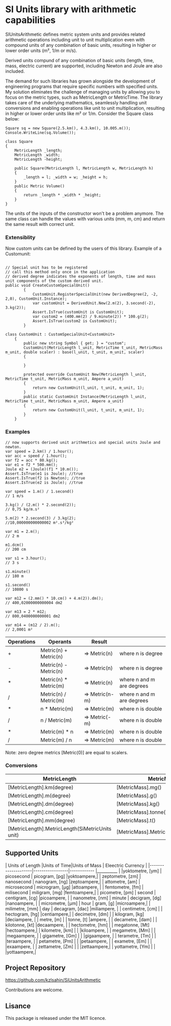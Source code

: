 ﻿# **SI Units library with arithmetic capabilities**

SIUnitsArithmetic defines metric system units and provides related arithmetic operations including unit to unit multiplication even with compound units of any combination of basic units, resulting in higher or lower order units (m², 1/m or m/s).

Derived units compund of any combination of basic units (length, time, mass, electric current) are supported, including Newton and Joule are also included.

The demand for such libraries has grown alongside the development 
of engineering programs that require specific numbers with 
specified units. My solution eliminates the challenge of 
managing units by allowing you to focus on the metric types, 
such as MetricLength or MetricTime. The library takes care of 
the underlying mathematics, seamlessly handling unit conversions 
and enabling operations like unit to unit multiplication, 
resulting in higher or lower order units like m² or 1/m.
Consider the Square class below:

```
Square sq = new Square(2.5.km(), 4.3.km(), 10.005.m());
Console.WriteLine(sq.Volume());

class Square
{
    MetricLength _length;
    MetricLength _width;
    MetricLength -height;

    public Square(MetricLength l, MetricLength w, MetricLength h)
    {
        _length = l; _width = w; _height = h;
    }
    public Metric Volume()
    {
        return _length * _width * _height;
    }
}
```

The units of the inputs of the constructor won't be a problem anymore.
The same class can handle the values with various units (mm, m, cm) and return the same result with correct unit.

### Extensiblity

Now custom units can be defined by the users of this library. Example of a Customunit:

```

// Special unit has to be registered
// call this method only once in the application
// derived degree indicates the exponents of length, time and mass unit components of the custom derived unit.
public void CreateCustomSpecialUnit()
        {
            CustomUnit.RegisterSpecialUnit(new DerivedDegree(2, -2, 2,0), CustomUnit.Instance);
            var customUnit = DerivedUnit.New(2.m(2), 3.second(-2), 3.kg(2));
            Assert.IsTrue(customUnit is CustomUnit);
            var custom2 = (400.mm(2) / 9.minute(2)) * 100.g(2);
            Assert.IsTrue(custom2 is CustomUnit);
        }

class CustomUnit : CustomSpecialUnit<CustomUnit>
    {
        public new string Symbol { get; } = "custom";
        CustomUnit(MetricLength l_unit, MetricTime t_unit, MetricMass m_unit, double scaler) : base(l_unit, t_unit, m_unit, scaler)
        {

        }

        protected override CustomUnit New(MetricLength l_unit, MetricTime t_unit, MetricMass m_unit, Ampere a_unit)
        {
            return new CustomUnit(l_unit, t_unit, m_unit, 1);
        }
        public static CustomUnit Instance(MetricLength l_unit, MetricTime t_unit, MetricMass m_unit, Ampere a_unit)
        {
            return new CustomUnit(l_unit, t_unit, m_unit, 1);
        }
    }
```
### **Examples**

```
// now supports derived unit arithmetics and special units Joule and newton.
var speed = 2.km() / 1.hour();
var acc = speed / 1.hour();
var f2 = acc * 80.kg();
var e1 = f2 * 500.mm();
Joule e2 = (Joule)(f1 * 10.m());
Assert.IsTrue(e1 is Joule); //true
Assert.IsTrue(f2 is Newton); //true
Assert.IsTrue(e2 is Joule); //true

var speed = 1.m() / 1.second()
// 1 m/s

3.kg() / (2.m() * 2.second(2));
// 0,75 kg/m.s²

5.m(2) * 2.second(3) / 3.kg(2);
//10,000000000000002 m².s³/kg²

var m1 = 2.m();
// 2 m

m1.dcm()
// 200 cm

var s1 = 3.hour();
// 3 s

s1.minute()
// 180 m

s1.second()
// 10800 s

var m12 = (2.mm() * 10.cm() + 4.m(2)).dm();
// 400,02000000000004 dm2

var m13 = 2 * m12;
// 800,0400000000001 dm2

var m14 = (m12 / 2).m();
// 2,0001 m²

```



| Operations      |  Operants      |  Result  |          |
|-----------------|----------------|----------|----------|
| + |Metric(n) + Metric(n)   |=> Metric(n)   |where n is degree         | 
| - |Metric(n) - Metric(n)   |=> Metric(n)   |where n is degree          | 
| * |Metric(n) * Metric(m)   |=> Metric(n)   |where n and m are degrees | 
| / |Metric(n) / Metric(m)   |=> Metric(n-m) |where n and m are degrees | 
| * |n * Metric(m)           |=> Metric(m)   |where n is double         | 
| / |n / Metric(m)           |=> Metric(-m)  |where n is double         | 
| * |Metric(m) * n           |=> Metric(m)   |where n is double         | 
| / |Metric(m) / n           |=> Metric(m)   |where n is double         | 

Note: zero degree metrics [Metric(0)] are equal to scalers.

### **Conversions**

| MetricLength  | MetricMass | MetricTime |
|--------------|-------------|------------|
|[MetricLength].km(degree)|[MetricMass].mg()|[MetricTime].msec()|
|[MetricLength].m(degree)|[MetricMass].g()|[MetricTime].milisecond()|
|[MetricLength].dm(degree)|[MetricMass].kg()|[MetricTime].second()|
|[MetricLength].cm(degree)|[MetricMass].tonne()|[MetricTime].minute()|
|[MetricLength].mm(degree)|[MetricMass].t()|[MetricTime].hour()|
|[MetricLength].MetricLength(SiMetricUnits unit)|[MetricMass].MetricMass(SiMassUnit)|[MetricTime].MetricTime()|


## **Supported Units**

| Units of Length |Units of Time|Units of Mass           | Eleectric Currency |
|--------------------|-----------------|------------     |__________  |
|yoktometre, [ym]   | picosecond       | picogram, [pg]  |yoktoampere,|
| zeptometre, [zm]  | nanosecond       | nanogram, [ng]  |zeptoampere,|
| attometre, [am]   | microsecond      | microgram, [µg] |attoampere, |
| femtometre, [fm]  | milisecond       | miligram, [mg]  |femtoampere,|
| picometre, [pm]   | second           | centigram, [cg] |picoampere, |
| nanometre, [nm]   | minute           | decigram, [dg]  |nanoampere, |
| micrometre, [µm]  | hour             | gram, [g]       |microampere,|
| milimetre, [mm]   | day              | decagram, [dac] |miliampere, |
| centimetre, [cm]  |                  | hectogram, [hg] |centiampere,|
| decimetre, [dm]   |                  | kilogram, [kg]  |deciampere, |
| metre, [m]        |                  | tonne, [t]      |ampere,     |
| decametre, [dam]  |                  | kilotonne, [kt] |decaampere, |
| hectometre, [hm]  |                  | megatonne, [Mt] |hectoampere,|
| kilometre, [km]   |                  |                 |kiloampere, |
| megametre, [Mm]   |                  |                 |megaampere, |
| gigametre, [Gm]   |                  |                 |gigaampere, |
| terametre, [Tm]   |                  |                 |teraampere, |
| petametre, [Pm]   |                  |                 |petaampere, |
| exametre, [Em]    |                  |                 |exaampere,  |
| zettametre, [Zm]  |                  |                 |zettaampere,|
| yottametre, [Ym]  |                  |                 |yottaampere,|




## **Project Repository**

https://github.com/kzlsahin/SiUnitsArithmetic

Contributions are welcome.

## **Lisance**

This package is released under the MIT licence.
